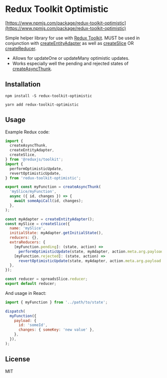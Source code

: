 # Redux Toolkit Optimistic

[https://www.npmjs.com/package/redux-toolkit-optimistic](https://www.npmjs.com/package/redux-toolkit-optimistic)

Simple helper library for use with
[Redux Toolkit](https://redux-toolkit.js.org/). MUST be used in conjunction with
[createEntityAdapter](https://redux-toolkit.js.org/api/createEntityAdapter) as
well as [createSlice](https://redux-toolkit.js.org/api/createSlice) OR
[createReducer](https://redux-toolkit.js.org/api/createReducer).

- Allows for updateOne or updateMany optimistic updates.
- Works especially well the pending and rejected states of
  [createAsyncThunk](https://redux-toolkit.js.org/api/createAsyncThunk).

## Installation

`npm install -S redux-toolkit-optimistic`

`yarn add redux-toolkit-optimistic`

## Usage

Example Redux code:

```js
import {
  createAsyncThunk,
  createEntityAdapter,
  createSlice,
} from '@reduxjs/toolkit';
import {
  performOptimisticUpdate,
  revertOptimisticUpdate,
} from 'redux-toolkit-optimistic';

export const myFunction = createAsyncThunk(
  'mySlice/myFunction',
  async ({ id, changes }) => {
    await someApiCall(id, changes);
  },
);

const myAdapter = createEntityAdapter();
const mySlice = createSlice({
  name: 'mySlice',
  initialState: myAdapter.getInitialState(),
  reducers: {},
  extraReducers: {
    [myFunction.pending]: (state, action) =>
      performOptimisticUpdate(state, myAdapter, action.meta.arg.payload),
    [myFunction.rejected]: (state, action) =>
      revertOptimisticUpdate(state, myAdapter, action.meta.arg.payload.id),
  },
});

const reducer = spreadsSlice.reducer;
export default reducer;
```

And usage in React:

```js
import { myFunction } from '../path/to/state';

dispatch(
  myFunction({
    payload: {
      id: 'someId',
      changes: { someKey: 'new value' },
    },
  }),
);
```

## License

MIT
